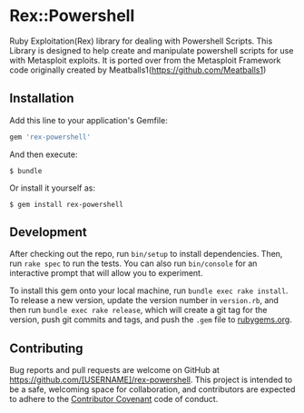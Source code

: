 # Rex::Powershell

Ruby Exploitation(Rex) library for dealing with Powershell Scripts. This Library is designed to help create and manipulate powershell scripts for use
with Metasploit exploits. It is ported over from the Metasploit Framework code originally created by Meatballs1(https://github.com/Meatballs1)

## Installation

Add this line to your application's Gemfile:

```ruby
gem 'rex-powershell'
```

And then execute:

    $ bundle

Or install it yourself as:

    $ gem install rex-powershell


## Development

After checking out the repo, run `bin/setup` to install dependencies. Then, run `rake spec` to run the tests. You can also run `bin/console` for an interactive prompt that will allow you to experiment.

To install this gem onto your local machine, run `bundle exec rake install`. To release a new version, update the version number in `version.rb`, and then run `bundle exec rake release`, which will create a git tag for the version, push git commits and tags, and push the `.gem` file to [rubygems.org](https://rubygems.org).

## Contributing

Bug reports and pull requests are welcome on GitHub at https://github.com/[USERNAME]/rex-powershell. This project is intended to be a safe, welcoming space for collaboration, and contributors are expected to adhere to the [Contributor Covenant](http://contributor-covenant.org) code of conduct.

